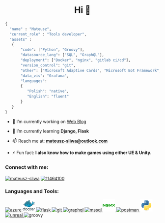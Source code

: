 <h1 align="center">Hi 👋</h1>
<!--<h3 align="center">I'm currently employed as Tools Developer in an outsourcing company. </h2>
<h3 align="center">My main field is creating chatbots using Apache Groovy and automations with Python 3.</h3> -->

```python
{
  "name" : "Mateusz",
  "current_role" : "Tools developer",
  "assets" : 
   {
       "code": ["Python", "Groovy"],
       "datasource_lang": ["SQL", "GraphQL"],
       "deployment": ["Docker", "nginx", "gitlab ci/cd"],
       "version_control": "git",
       "other": ["Microsoft Adaptive Cards", "Microsoft Bot Framework", "Azure", "Chatbot Design", "UI Design"],
       "data_vis": "Grafana",
       "languages": 
       {
          "Polish": "native",
          "English": "fluent"
       }
   }
}
```

- 🔭 I’m currently working on [Web Blog](https://github.com/mateusz-sliwa/WebBlog)

- 🌱 I’m currently learning **Django, Flask**

- 📫 Reach me at: **mateusz-sliwa@outlook.com**

- ⚡ Fun fact: **I also know how to make games using either UE & Unity.**

<h3 align="left">Connect with me:</h3>
<p align="left">
<a href="https://linkedin.com/in/mateusz-sliwa" target="blank"><img align="center" src="https://raw.githubusercontent.com/rahuldkjain/github-profile-readme-generator/master/src/images/icons/Social/linked-in-alt.svg" alt="mateusz-sliwa" height="30" width="40" /></a>
<a href="https://stackoverflow.com/users/11464100" target="blank"><img align="center" src="https://raw.githubusercontent.com/rahuldkjain/github-profile-readme-generator/master/src/images/icons/Social/stack-overflow.svg" alt="11464100" height="30" width="40" /></a>
</p>

<h3 align="left">Languages and Tools:</h3>
<p align="left"> <a href="https://azure.microsoft.com/en-in/" target="_blank" rel="noreferrer"> <img src="https://www.vectorlogo.zone/logos/microsoft_azure/microsoft_azure-icon.svg" alt="azure" width="40" height="40"/> </a> <a href="https://www.docker.com/" target="_blank" rel="noreferrer"> <img src="https://raw.githubusercontent.com/devicons/devicon/master/icons/docker/docker-original-wordmark.svg" alt="docker" width="40" height="40"/> </a> <a href="https://flask.palletsprojects.com/" target="_blank" rel="noreferrer"> <img src="https://www.vectorlogo.zone/logos/pocoo_flask/pocoo_flask-icon.svg" alt="flask" width="40" height="40"/> </a> <a href="https://git-scm.com/" target="_blank" rel="noreferrer"> <img src="https://www.vectorlogo.zone/logos/git-scm/git-scm-icon.svg" alt="git" width="40" height="40"/> </a> <a href="https://graphql.org" target="_blank" rel="noreferrer"> <img src="https://www.vectorlogo.zone/logos/graphql/graphql-icon.svg" alt="graphql" width="40" height="40"/> </a> <a href="https://www.microsoft.com/en-us/sql-server" target="_blank" rel="noreferrer"> <img src="https://www.svgrepo.com/show/303229/microsoft-sql-server-logo.svg" alt="mssql" width="40" height="40"/> </a> <a href="https://www.nginx.com" target="_blank" rel="noreferrer"> <img src="https://raw.githubusercontent.com/devicons/devicon/master/icons/nginx/nginx-original.svg" alt="nginx" width="40" height="40"/> </a> <a href="https://postman.com" target="_blank" rel="noreferrer"> <img src="https://www.vectorlogo.zone/logos/getpostman/getpostman-icon.svg" alt="postman" width="40" height="40"/> </a> <a href="https://www.python.org" target="_blank" rel="noreferrer"> <img src="https://raw.githubusercontent.com/devicons/devicon/master/icons/python/python-original.svg" alt="python" width="40" height="40"/> </a> <a href="https://unrealengine.com/" target="_blank" rel="noreferrer"> <img src="https://raw.githubusercontent.com/kenangundogan/fontisto/036b7eca71aab1bef8e6a0518f7329f13ed62f6b/icons/svg/brand/unreal-engine.svg" alt="unreal" width="40" height="40"/> </a><img src="https://upload.wikimedia.org/wikipedia/commons/thumb/3/36/Groovy-logo.svg/1280px-Groovy-logo.svg.png" alt="groovy" width="40" height="40"/> </a> <a href="https://groovy-lang.org" target="_blank" rel="noreferrer">  </p>
